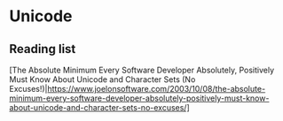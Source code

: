 # Unicode

## Reading list

[The Absolute Minimum Every Software Developer Absolutely, Positively Must Know About Unicode and Character Sets (No Excuses!)|https://www.joelonsoftware.com/2003/10/08/the-absolute-minimum-every-software-developer-absolutely-positively-must-know-about-unicode-and-character-sets-no-excuses/]